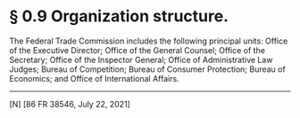 # § 0.9   Organization structure.

The Federal Trade Commission includes the following principal units: Office of the Executive Director; Office of the General Counsel; Office of the Secretary; Office of the Inspector General; Office of Administrative Law Judges; Bureau of Competition; Bureau of Consumer Protection; Bureau of Economics; and Office of International Affairs.



---

[N] [86 FR 38546, July 22, 2021]






